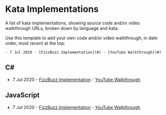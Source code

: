 # Kata Implementations

A list of kata implementations, showing source code and/or video walkthrough URLs, broken down by language and kata.

Use this template to add your own code and/or video walkthrough, in date order, most recent at the top:

```
- 7 Jul 2020 - [FizzBuzz Implementation](#) - [YouTube Walkthrough](#)
```

## C#

- 7 Jul 2020 - [FizzBuzz Implementation](#) - [YouTube Walkthrough](#)

## JavaScript

- 7 Jul 2020 - [FizzBuzz Implementation](#) - [YouTube Walkthrough](#)

